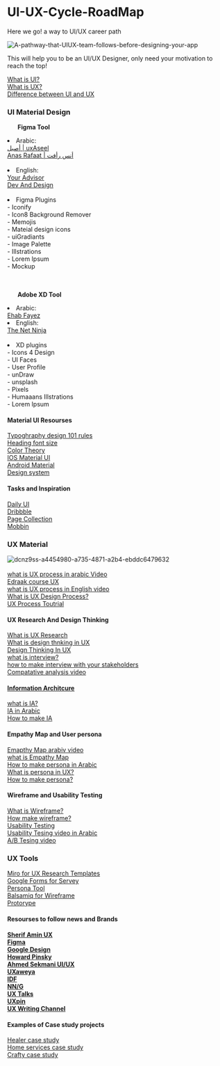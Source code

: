 # UI-UX-Cycle-RoadMap
Here we go! a way to UI/UX career path

![A-pathway-that-UIUX-team-follows-before-designing-your-app](https://user-images.githubusercontent.com/55780925/195993656-0567e4c5-74e8-4fee-85c7-fab1aa0834b1.png)

This will help you to be an UI/UX Designer, only need your motivation to reach the top!

<a href= "https://www.techtarget.com/searchapparchitecture/definition/user-interface-UI" > What is UI? </a> <br>
<a href= "https://www.interaction-design.org/literature/topics/ux-design"> What is UX? </a> <br>
<a href ="https://bootcamp.cvn.columbia.edu/blog/what-is-ux-design/#:~:text=UX%20and%20UI%20design%20are,of%20the%20UX%20design%20process."> Difference between UI and UX </a> 

<h3> UI Material Design </h3>
<ol> <B> Figma Tool </B> </ol>
  <li> Arabic: </li>
  <a href ="https://www.youtube.com/watch?v=62qluEMY7C4&list=PLIW7Uli0gP7h2wvikTq5zMh8PoOQWhlpw"> أصيل | uxAseel </a> <br>
  <a href ="https://www.youtube.com/watch?v=-8hP9M-EstY">Anas Rafaat | أنس رأفت </a> <br> <br>
  
  <li> English: </li>
  <a href ="https://www.youtube.com/watch?v=MOi9YiXpcDs&list=PL0KAnYbP6uAhxzOrSqwDVCdDQKckiWLxF"> Your Advisor </a> <br>
  <a href ="https://www.youtube.com/watch?v=YmdtXc_bzDw"> Dev And Design </a> <br> <br>
  
  <li> Figma Plugins </li>
  - Iconify <br>
  - Icon8 Background Remover <br>
  - Memojis <br>
  - Mateial design icons <br>
  - uiGradiants <br>
  - Image Palette <br>
  - Illstrations <br> 
  - Lorem Ipsum <br>
  - Mockup <br> <br>
  <br>
  <ul> <b> Adobe XD Tool </b> </ul> 
   <li> Arabic: </li>
   <a href="https://www.youtube.com/watch?v=4tvnBgZykto&list=PLjzhiGLyugKzxD2WKrI0riNZ9E6HoZYkH"> Ehab Fayez </a> <br>
   
   <li> English: </li>
   <a href="https://www.youtube.com/watch?v=0Q2s_zjSNR8&list=PL4cUxeGkcC9hOQFhUxCE8z1aB3OpwKXaJ"> The Net Ninja </a> <br> <br>
   
  <li> XD plugins </li>  
  - Icons 4 Design <br>
  - UI Faces <br>
  - User Profile <br>
  - unDraw <br>
  - unsplash <br>
  - Pixels <br>
  - Humaaans Illstrations <br> 
  - Lorem Ipsum <br>
  
  <h4> Material UI Resourses </h4>
  <a href ="https://99designs.com/blog/tips/typography-design/"> Typoghraphy design 101 rules </a> <br>
  <a href ="http://zuga.net/articles/html-heading-elements/"> Heading font size </a> <br>
  <a href ="https://99designs.com/blog/tips/the-7-step-guide-to-understanding-color-theory/"> Color Theory </a> <br>
  <a href ="https://developer.apple.com/design/"> IOS Material UI </a> <br>
  <a href="https://material.io/"> Android Material </a> <br>
  <a href ="https://xd.adobe.com/ideas/principles/design-systems/"> Design system </a> <br>
   
   <h4> Tasks and Inspiration </h4>
   <a href ="https://dailyui.co"> Daily UI </a> <br>
   <a href ="https://dribbble.com/"> Dribbble </a> <br>
   <a href ="https://pagecollective.com/?ref=screenlane"> Page Collection </a> <br>
   <a href ="https://mobbin.com/browse/ios/apps"> Mobbin </a> <br>
   
   <h3> UX Material </h3>
   
   ![dcnz9ss-a4454980-a735-4871-a2b4-ebddc6479632](https://user-images.githubusercontent.com/55780925/195998567-b76ba85a-d042-4286-970a-1e4826664265.jpg) <br> <br>
<a href ="https://www.youtube.com/watch?v=0nAXnnctNrM"> what is UX process in arabic Video </a> <br> 
<a href="https://www.edraak.org/en/programs/course-v1:Edraak+UX1+2018_T1/"> Edraak course UX </a> <br>
<a href ="https://www.youtube.com/watch?v=rYH7AErVd7w"> what is UX process in English video </a> <br>
 <a href ="https://www.invisionapp.com/inside-design/6-stages-ux-process/"> What is UX Design Process? </a> <br>
 <a href ="https://www.youtube.com/watch?v=2IqfyV6zoCI&list=PLMDrOnfT8EAihDe2IzCk6OtXd5m9DJ7qy"> UX Process Toutrial </a> <br>
 
 
  <h4> UX Research And Design Thinking</h4>
  <a href="https://www.eleken.co/blog-posts/ux-research-process"> What is UX Research </a> <br>
  <a href ="https://www.youtube.com/watch?v=9dkGoWhgQBg"> What is design thnking in UX </a> <br>
  <a href ="https://www.interaction-design.org/literature/topics/design-thinking#:~:text=Design%20thinking%20is%20a%20non,are%20ill%2Ddefined%20or%20unknown."> Design Thinking In UX </a> <br>
  <a href ="https://www.interaction-design.org/literature/article/how-to-conduct-user-interviews"> what is interview? </a> <br>
  <a href="https://www.youtube.com/watch?v=auQCdrRfYas"> how to make interview with your stakeholders </a> <br>
  <a href="https://www.youtube.com/watch?v=hZ1x5FEfFCY"> Compatative analysis video
 
  <h4> Information Architcure </h4>
  <a href="https://www.toptal.com/designers/ia/guide-to-information-architecture#:~:text=Information%20architecture%20(IA)%20is%2C,behaviors%2C%20content%2C%20and%20flows."> what is IA? </a> <br>
  <a href="https://www.youtube.com/watch?v=TtvOiDxRPtE"> IA in Arabic </a> <br>
  <a href="https://www.youtube.com/watch?v=CkQ3q0gewrQ"> How to make IA </a> <br>
 
  <h4> Empathy Map and User persona </h4>
  <a href="https://www.youtube.com/watch?v=tnSllYKWlSs"> Emapthy Map arabiv video </a> <br>
  <a href="https://www.nngroup.com/articles/empathy-mapping/"> what is Empathy Map </a> <br>
  <a href="https://www.youtube.com/watch?v=QhN2-gnuaVA"> How to make persona in Arabic </a> <br>
  <a href ="https://www.uxdesigninstitute.com/blog/what-are-ux-personas/#:~:text=A%20UX%20persona%20is%20a,and%20make%20design%20decisions%20accordingly."> What is persona in UX? </a> <br>
  <a href="https://www.youtube.com/watch?v=u44pBnAn7cM"> How to make persona? </a> <br>
 
 <h4> Wireframe and Usability Testing </h4>
 <a href="https://www.experienceux.co.uk/faqs/what-is-wireframing/"> What is Wireframe? </a> <br>
 <a href="https://www.youtube.com/watch?v=qpH7-KFWZRI"> How make wireframe? </a> <br>
 <a href ="https://www.usability.gov/how-to-and-tools/methods/usability-testing.html"> Usability Testing </a> <br>
 <a href="https://www.youtube.com/watch?v=E9d7hVmpRTA"> Usability Tesing video in Arabic </a> <br>
 <a href="https://www.youtube.com/watch?v=bKtZ4PNryP4"> A/B Tesing video </a> <br>
 
 <h3> UX Tools </h3>
 <a href= "https://miro.com/app/dashboard/"> Miro for UX Research Templates </a> <br>
 <a href="https://www.google.com/forms/about/"> Google Forms for Servey </a> <br>
 <a href="https://www.hubspot.com/make-my-persona#:~:text=A%20persona%20generator%20is%20a,easier%20than%20designing%20them%20manually."> Persona Tool </a> <br>
 <a href="https://balsamiq.com/"> Balsamiq for Wireframe </a> <br>
 <a href ="https://proto.io/"> Protorype </a> <br>
 
 <h4> Resourses to follow news and Brands <h4>
  <a href ="https://www.youtube.com/c/SherifAminUXDesigner/featured"> Sherif Amin UX </a> <br>
  <a href ="https://www.youtube.com/c/Figmadesign"> Figma </a> <br>
  <a href ="https://www.youtube.com/c/googledesign"> Google Design </a> <br>
  <a href ="https://www.youtube.com/howardpinsky"> Howard Pinsky <//a> <br>
   <a href="https://www.youtube.com/c/AhmadMSekmani"> Ahmed Sekmani UI/UX </a> <br>
  <a href ="https://www.facebook.com/groups/188850591141932"> UXaweya </a> <br>
  <a href ="https://www.interaction-design.org/"> IDF </a> <br>
  <a href ="https://www.nngroup.com/"> NN/G </a> <br>
  <a href ="https://www.uxtalks.in/"> UX Talks </a> <br>
  <a href ="https://www.uxpin.com/"> UXpin </a> <br>
  <a href ="https://www.youtube.com/channel/UCC5Zotku6ESMRsCBiC9UeYA"> UX Writing Channel </a> <br>
  
 
   
  <h4> Examples of Case study projects </h4>
  <a href="https://www.behance.net/gallery/150034947/Healer-Graduation-Project-%28UIUX-Case-Study%29"> Healer case study </a> <br>
  <a href ="https://www.behance.net/gallery/150190437/Fixin-Home-Services-App-UX-UI-Case-Study"> Home services case study </a> <br>
  <a href="https://www.behance.net/gallery/120448139/Crafty-App-UXUI-Case-Study"> Crafty case study </a> <br>
